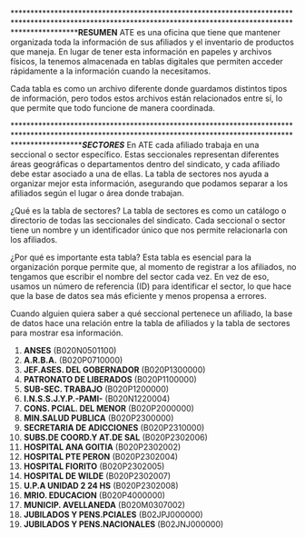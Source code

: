 *******************************************************************************************************************************************************************************************************************************************************************RESUMEN****************************************************************************************************
ATE es una oficina que tiene que mantener organizada toda la información de sus afiliados y el inventario de productos que maneja. En lugar de tener esta información en papeles y archivos físicos, la tenemos almacenada en tablas digitales que permiten acceder rápidamente a la información cuando la necesitamos.

Cada tabla es como un archivo diferente donde guardamos distintos tipos de información, pero todos estos archivos están relacionados entre sí, lo que permite que todo funcione de manera coordinada.

*******************************************************************************************************************************************************************************************************************************************************************SECTORES***************************************************************************************************
En ATE cada afiliado trabaja en una seccional o sector específico. Estas seccionales representan diferentes áreas geográficas o departamentos dentro del sindicato, y cada afiliado debe estar asociado a una de ellas. La tabla de sectores nos ayuda a organizar mejor esta información, asegurando que podamos separar a los afiliados según el lugar o área donde trabajan.

¿Qué es la tabla de sectores?
La tabla de sectores es como un catálogo o directorio de todas las seccionales del sindicato. Cada seccional o sector tiene un nombre y un identificador único que nos permite relacionarla con los afiliados.

¿Por qué es importante esta tabla?
Esta tabla es esencial para la organización porque permite que, al momento de registrar a los afiliados, no tengamos que escribir el nombre del sector cada vez. En vez de eso, usamos un número de referencia (ID) para identificar el sector, lo que hace que la base de datos sea más eficiente y menos propensa a errores.

Cuando alguien quiera saber a qué seccional pertenece un afiliado, la base de datos hace una relación entre la tabla de afiliados y la tabla de sectores para mostrar esa información.

1. **ANSES** (B020N0501100)
2. **A.R.B.A.** (B020P0710000)
3. **JEF.ASES. DEL GOBERNADOR** (B020P1300000)
4. **PATRONATO DE LIBERADOS** (B020P1100000)
5. **SUB-SEC. TRABAJO** (B020P1200000)
6. **I.N.S.S.J.Y.P.-PAMI-** (B020N1220004)
7. **CONS. PCIAL. DEL MENOR** (B020P2000000)
8. **MIN.SALUD PUBLICA** (B020P2300000)
9. **SECRETARIA DE ADICCIONES** (B020P2310000)
10. **SUBS.DE COORD.Y AT.DE SAL** (B020P2302006)
11. **HOSPITAL ANA GOITIA** (B020P2302002)
12. **HOSPITAL PTE PERON** (B020P2302004)
13. **HOSPITAL FIORITO** (B020P2302005)
14. **HOSPITAL DE WILDE** (B020P2302007)
15. **U.P.A UNIDAD 2 24 HS** (B020P2302008)
16. **MRIO. EDUCACION** (B020P4000000)
17. **MUNICIP. AVELLANEDA** (B020M0307002)
18. **JUBILADOS Y PENS.PCIALES** (B02JPJ000000)
19. **JUBILADOS Y PENS.NACIONALES** (B02JNJ000000)

